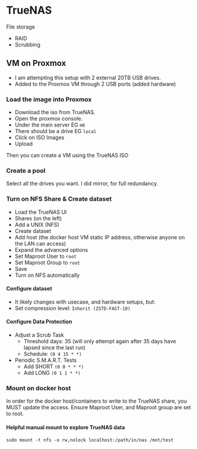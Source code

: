 # TrueNAS

File storage

- RAID
- Scrubbing

## VM on Proxmox

- I am attempting this setup with 2 external 20TB USB drives.
- Added to the Proxmox VM through 2 USB ports (added hardware)

### Load the image into Proxmox

- Download the iso from TrueNAS.
- Open the proxmox console.
- Under the main server EG `m6`
- There should be a drive EG `local`
- Click on ISO Images
- Upload

Then you can create a VM using the TrueNAS ISO

### Create a pool

Select all the drives you want. I did mirror, for full redundancy.

### Turn on NFS Share & Create dataset

- Load the TrueNAS UI
- Shares (on the left)
- Add a UNIX (NFS)
- Create dataset
- Add host (the docker host VM static IP address, otherwise anyone on the LAN can access)
- Expand the advanced options
- Set Maproot User to `root`
- Set Maproot Group to `root`
- Save
- Turn on NFS automatically

#### Configure dataset

- It likely changes with usecase, and hardware setups, but:
- Set compression level: `Inherit (ZSTD-FAST-10)`

#### Configure Data Protection

- Adjust a Scrub Task
  - Threshold days: 35 (will only attempt again after 35 days have lapsed since the last run)
  - Schedule: `(0 4 15 * *)`
- Periodic S.M.A.R.T. Tests
  - Add SHORT `(0 0 * * *)`
  - Add LONG `(0 1 1 * *)`

### Mount on docker host

In order for the docker host/containers to write to the TrueNAS share, you MUST update the access. Ensure Maproot User, and Maproot group are set to root.

#### Helpful manual mount to explore TrueNAS data

`sudo mount -t nfs -o rw,nolock localhost:/path/in/nas /mnt/test`
